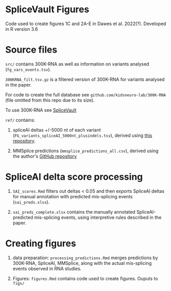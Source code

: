 # SpliceVault Figures  

Code used to create figures 1C and 2A-E in Dawes et al. 2022(?). Developed in R version 3.6

# Source files  

`src/` contains 300K-RNA as well as information on variants analysed (`fg_vars_events.tsv`).  
  
`300KRNA_filt.tsv.gz` is a filtered version of 300K-RNA for variants analysed in the paper.  
  
For code to create the full database see `github.com/kidsneuro-lab/300K-RNA` (file omitted from this repo due to its size).  
  
To use 300K-RNA see [SpliceVault](https://kidsneuro.shinyapps.io/splicevault/)  

`ref/` contains:  
  
  1. spliceAI deltas +/-5000 nt of each variant (`FG_variants_spliceAI_5000nt_plusindels.tsv`), derived using [this repository](https://github.com/kidsneuro-lab/SpliceAILookup).  
  
  2. MMSplice predictions (`mmsplice_predictions_all.csv`), derived using the author's [GitHub repository](https://github.com/gagneurlab/MMSplice_MTSplice ) 

# SpliceAI delta score processing
1. `SAI_scores.Rmd` filters out deltas < 0.05 and then exports SpliceAI deltas for manual annotation with predicted mis-splicing events (`sai_preds.xlsx`).  
  
2. `sai_preds_complete.xlsx` contains the manually annotated SpliceAI-predicted mis-splicing events, using interpretive rules described in the paper.  
  

# Creating figures
1. data preparation: `processing_predictions.Rmd` merges predictions by 300K-RNA, SpliceAI, MMSplice, along with the actual mis-splicing events observed in RNA studies.    
  
2. Figures: `figures.Rmd` contains code used to create figures. Ouputs to `figs/`   

